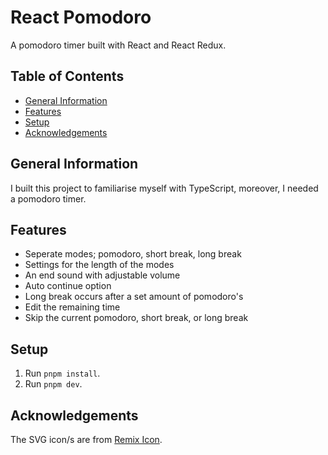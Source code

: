 # React Pomodoro

A pomodoro timer built with React and React Redux.

## Table of Contents

<!--toc:start-->

- [General Information](#general-information)
- [Features](#features)
- [Setup](#setup)
- [Acknowledgements](#acknowledgements)
<!--toc:end-->

## General Information

I built this project to familiarise myself with TypeScript, moreover, I needed a pomodoro timer.

## Features

- Seperate modes; pomodoro, short break, long break
- Settings for the length of the modes
- An end sound with adjustable volume
- Auto continue option
- Long break occurs after a set amount of pomodoro's
- Edit the remaining time
- Skip the current pomodoro, short break, or long break

## Setup

1. Run `pnpm install`.
2. Run `pnpm dev`.

## Acknowledgements

The SVG icon/s are from [Remix Icon](https://github.com/Remix-Design/remixicon).
